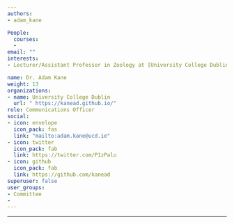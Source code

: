 ```yaml
---
authors:
- adam_kane

People: 
  courses:
  - 
email: ""
interests: 
- Lecturer/Assistant Professor in Zoology at [University College Dublin](https://kanead.github.io/) 

name: Dr. Adam Kane
weight: 13
organizations:
- name: University College Dublin
  url: " https://kanead.github.io/"
role: Communications Officer
social:
- icon: envelope
  icon_pack: fas
  link: "mailto:adam.kane@ucd.ie"
- icon: twitter
  icon_pack: fab
  link: https://twitter.com/P1zPalu
- icon: github
  icon_pack: fab
  link: https://github.com/kanead
superuser: false
user_groups:
- Committee
- 
---
```


---


